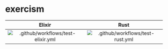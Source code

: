 # exercism

| Elixir | Rust |
|:------:|:----:|
|![.github/workflows/test-elixir.yml](https://github.com/ryosan-470/exercism/workflows/.github/workflows/test-elixir.yml/badge.svg)|![.github/workflows/test-rust.yml](https://github.com/ryosan-470/exercism/workflows/.github/workflows/test-rust.yml/badge.svg)|
